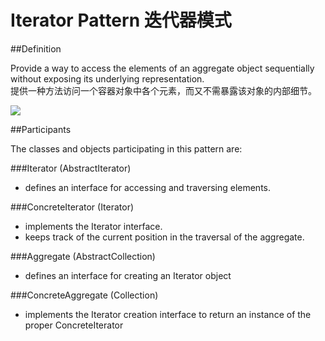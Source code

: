 # Iterator Pattern 迭代器模式
##Definition

Provide a way to access the elements of an aggregate object sequentially without exposing its underlying representation.
<br>提供一种方法访问一个容器对象中各个元素，而又不需暴露该对象的内部细节。

![](https://github.com/QianMo/Unity-Design-Pattern/blob/master/UML_Picture/iterator.gif)


##Participants

The classes and objects participating in this pattern are:

###Iterator  (AbstractIterator)
* defines an interface for accessing and traversing elements.

###ConcreteIterator  (Iterator)
* implements the Iterator interface.
* keeps track of the current position in the traversal of the aggregate.

###Aggregate  (AbstractCollection)
* defines an interface for creating an Iterator object

###ConcreteAggregate  (Collection)
* implements the Iterator creation interface to return an instance of the proper ConcreteIterator

